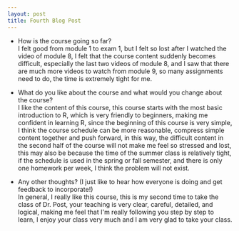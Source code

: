 ```yaml
---
layout: post
title: Fourth Blog Post
---
```


- How is the course going so far?  
I felt good from module 1 to exam 1, but I felt so lost after I watched the video of module 8, I felt that the course content suddenly becomes difficult, especially the last two videos of module 8, and I saw that there are much more videos to watch from module 9, so many assignments need to do, the time is extremely tight for me.  

- What do you like about the course and what would you change about the course?  
I like the content of this course, this course starts with the most basic introduction to R, which is very friendly to beginners, making me confident in learning R, since the beginning of this course is very simple, I think the course schedule can be more reasonable, compress simple content together and push forward, in this way, the difficult content in the second half of the course will not make me feel so stressed and lost, this may also be because the time of the summer class is relatively tight, if the schedule is used in the spring or fall semester, and there is only one homework per week, I think the problem will not exist.  

- Any other thoughts?  (I just like to hear how everyone is doing and get feedback to incorporate!)  
In general, I really like this course, this is my second time to take the class of Dr. Post, your teaching is very clear, careful, detailed, and logical, making me feel that I'm really following you step by step to learn, I enjoy your class very much and I am very glad to take your class.   
